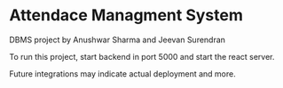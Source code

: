 # Attendace Managment System

DBMS project by Anushwar Sharma and Jeevan Surendran

To run this project, start backend in port 5000 and start the react server.

Future integrations may indicate actual deployment and more.
